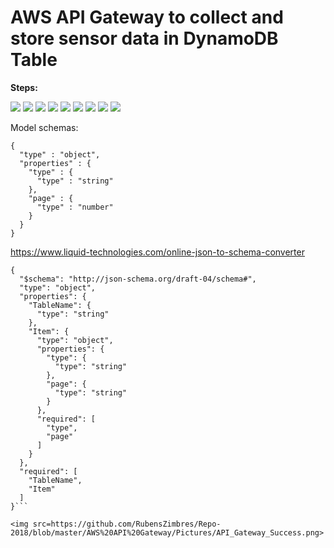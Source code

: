# AWS API Gateway to collect and store sensor data in DynamoDB Table

<b>Steps:</b>  

<img src=https://github.com/RubensZimbres/Repo-2018/blob/master/AWS%20API%20Gateway/Pictures/overview.png>  

<img src=https://github.com/RubensZimbres/Repo-2018/blob/master/AWS%20API%20Gateway/Pictures/POST.png>  

<img src=https://github.com/RubensZimbres/Repo-2018/blob/master/AWS%20API%20Gateway/Pictures/POST_Method_Request.png>  

<img src=https://github.com/RubensZimbres/Repo-2018/blob/master/AWS%20API%20Gateway/Pictures/POST_Integration_Request1.png>  

<img src=https://github.com/RubensZimbres/Repo-2018/blob/master/AWS%20API%20Gateway/Pictures/POST_Integration_Request2.png>  

<img src=https://github.com/RubensZimbres/Repo-2018/blob/master/AWS%20API%20Gateway/Pictures/POST_Integration_Response.png>  

<img src=https://github.com/RubensZimbres/Repo-2018/blob/master/AWS%20API%20Gateway/Pictures/POST_Method_Response.png>  

<img src=https://github.com/RubensZimbres/Repo-2018/blob/master/AWS%20API%20Gateway/Pictures/Model_Schema.png>  

<img src=https://github.com/RubensZimbres/Repo-2018/blob/master/AWS%20API%20Gateway/Pictures/cors.png>

Model schemas:  

```
{
  "type" : "object",
  "properties" : {
    "type" : {
      "type" : "string"
    },
    "page" : {
      "type" : "number"
    }
  }
}
```  
https://www.liquid-technologies.com/online-json-to-schema-converter

```
{
  "$schema": "http://json-schema.org/draft-04/schema#",
  "type": "object",
  "properties": {
    "TableName": {
      "type": "string"
    },
    "Item": {
      "type": "object",
      "properties": {
        "type": {
          "type": "string"
        },
        "page": {
          "type": "string"
        }
      },
      "required": [
        "type",
        "page"
      ]
    }
  },
  "required": [
    "TableName",
    "Item"
  ]
}```  

<img src=https://github.com/RubensZimbres/Repo-2018/blob/master/AWS%20API%20Gateway/Pictures/API_Gateway_Success.png>  

